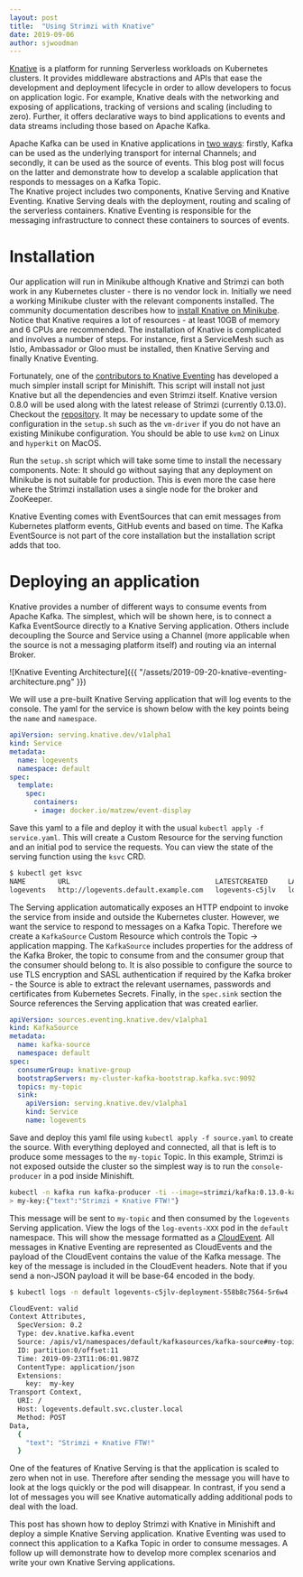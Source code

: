 ```yaml
---
layout: post
title:  "Using Strimzi with Knative"
date: 2019-09-06
author: sjwoodman
---
```


[Knative](https://knative.dev/) is a platform for running Serverless workloads on Kubernetes clusters. 
It provides middleware abstractions and APIs that ease the development and deployment lifecycle in order to allow developers to focus on application logic.
For example, Knative deals with the networking and exposing of applications, tracking of versions and scaling (including to zero).
Further, it offers declarative ways to bind applications to events and data streams including those based on Apache Kafka.

<!--more-->

Apache Kafka can be used in Knative applications in [two ways](https://github.com/knative/eventing-contrib/tree/master/kafka): firstly, Kafka can be used as the underlying transport for internal Channels; and secondly, it can be used as the source of events.
This blog post will focus on the latter and demonstrate how to develop a scalable application that responds to messages on a Kafka Topic.   
The Knative project includes two components, Knative Serving and Knative Eventing.
Knative Serving deals with the deployment, routing and scaling of the serverless containers.
Knative Eventing is responsible for the messaging infrastructure to connect these containers to sources of events.

# Installation

Our application will run in Minikube although Knative and Strimzi can both work in any Kubernetes cluster - there is no vendor lock in.
Initially we need a working Minikube cluster with the relevant components installed.
The community documentation describes how to [install Knative on Minikube](https://knative.dev/docs/install/knative-with-minikube/).
Notice that Knative requires a lot of resources - at least 10GB of memory and 6 CPUs are recommended.
The installation of Knative is complicated and involves a number of steps. 
For instance, first a ServiceMesh such as Istio, Ambassador or Gloo must be installed, then Knative Serving and finally Knative Eventing.

Fortunately, one of the [contributors to Knative Eventing](http://github.com/matzew/) has developed a much simpler install script for Minishift.
This script will install not just Knative but all the dependencies and even Strimzi itself.
Knative version 0.8.0 will be used along with the latest release of Strimzi (currently 0.13.0).
Checkout the [repository](https://github.com/matzew/lberk-misc/tree/eventing_080).
It may be necessary to update some of the configuration in the `setup.sh` such as the `vm-driver` if you do not have an existing Minikube configuration.
You should be able to use `kvm2` on Linux and `hyperkit` on MacOS.

Run the `setup.sh` script which will take some time to install the necessary components. 
Note: It should go without saying that any deployment on Minikube is not suitable for production.
This is even more the case here where the Strimzi installation uses a single node for the broker and ZooKeeper.

Knative Eventing comes with EventSources that can emit messages from Kubernetes platform events, GitHub events and based on time.
The Kafka EventSource is not part of the core installation but the installation script adds that too.

# Deploying an application

Knative provides a number of different ways to consume events from Apache Kafka.
The simplest, which will be shown here, is to connect a Kafka EventSource directly to a Knative Serving application.
Others include decoupling the Source and Service using a Channel (more applicable when the source is not a messaging platform itself) and routing via an internal Broker.

![Knative Eventing Architecture]({{ "/assets/2019-09-20-knative-eventing-architecture.png" }})

We will use a pre-built Knative Serving application that will log events to the console.
The yaml for the service is shown below with the key points being the `name` and `namespace`.

```yaml
apiVersion: serving.knative.dev/v1alpha1 
kind: Service
metadata:
  name: logevents
  namespace: default 
spec:
  template:
    spec:
      containers:
      - image: docker.io/matzew/event-display 
```

Save this yaml to a file and deploy it with the usual `kubectl apply -f service.yaml`. 
This will create a Custom Resource for the serving function and an initial pod to service the requests.
You can view the state of the serving function using the `ksvc` CRD.

```bash
$ kubectl get ksvc
NAME        URL                                    LATESTCREATED     LATESTREADY       READY     REASON
logevents   http://logevents.default.example.com   logevents-c5jlv   logevents-c5jlv   True
```

The Serving application automatically exposes an HTTP endpoint to invoke the service from inside and outside the Kubernetes cluster.
However, we want the service to respond to messages on a Kafka Topic.
Therefore we create a `KafkaSource` Custom Resource which controls the Topic -> application mapping.
The `KafkaSource` includes properties for the address of the Kafka Broker, the topic to consume from and the consumer group that the consumer should belong to.
It is also possible to configure the source to use TLS encryption and SASL authentication if required by the Kafka broker - the Source is able to extract the relevant usernames, passwords and certificates from Kubernetes Secrets.
Finally, in the `spec.sink` section the Source references the Serving application that was created earlier.


```yaml
apiVersion: sources.eventing.knative.dev/v1alpha1
kind: KafkaSource
metadata:
  name: kafka-source
  namespace: default
spec:
  consumerGroup: knative-group
  bootstrapServers: my-cluster-kafka-bootstrap.kafka.svc:9092
  topics: my-topic
  sink:
    apiVersion: serving.knative.dev/v1alpha1
    kind: Service
    name: logevents
```

Save and deploy this yaml file using `kubectl apply -f source.yaml` to create the source.
With everything deployed and connected, all that is left is to produce some messages to the `my-topic` Topic.
In this example, Strimzi is not exposed outside the cluster so the simplest way is to run the `console-producer` in a pod inside Minishift.

```bash
kubectl -n kafka run kafka-producer -ti --image=strimzi/kafka:0.13.0-kafka-2.3.0 --rm=true --restart=Never -- bin/kafka-console-producer.sh --broker-list my-cluster-kafka-bootstrap:9092 --property "parse.key=true" --property "key.separator=: --topic my-topic"
> my-key:{"text":"Strimzi + Knative FTW!"}
```

This message will be sent to `my-topic` and then consumed by the `logevents` Serving application.
View the logs of the `log-events-XXX` pod in the `default` namespace.
This will show the message formatted as a [CloudEvent](https://cloudevents.io/). 
All messages in Knative Eventing are represented as CloudEvents and the payload of the CloudEvent contains the value of the Kafka message.
The key of the message is included in the CloudEvent headers.
Note that if you send a non-JSON payload it will be base-64 encoded in the body.

```bash
$ kubectl logs -n default logevents-c5jlv-deployment-558b8c7564-5r6w4 -c user-container

CloudEvent: valid
Context Attributes,
  SpecVersion: 0.2
  Type: dev.knative.kafka.event
  Source: /apis/v1/namespaces/default/kafkasources/kafka-source#my-topic
  ID: partition:0/offset:11
  Time: 2019-09-23T11:06:01.987Z
  ContentType: application/json
  Extensions:
    key:  my-key
Transport Context,
  URI: /
  Host: logevents.default.svc.cluster.local
  Method: POST
Data,
  {
    "text": "Strimzi + Knative FTW!"
  }
```

One of the features of Knative Serving is that the application is scaled to zero when not in use.
Therefore after sending the message you will have to look at the logs quickly or the pod will disappear.
In contrast, if you send a lot of messages you will see Knative automatically adding additional pods to deal with the load.

This post has shown how to deploy Strimzi with Knative in Minishift and deploy a simple Knative Serving application.
Knative Eventing was used to connect this application to a Kafka Topic in order to consume messages.
A follow up will demonstrate how to develop more complex scenarios and write your own Knative Serving applications.  

